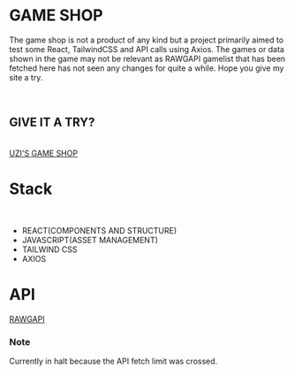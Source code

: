 <h1><b>GAME SHOP</b></h1>

<p>The game shop is not a product of any kind but a project primarily aimed to test some React, TailwindCSS and API calls using Axios. The games or data shown in the game may not be relevant as RAWGAPI gamelist that has been fetched here has not seen any changes for quite a while. Hope you give my site a try. </p>
<br>
<h2>GIVE IT A TRY?</h2>
<br>
<a href="">UZI'S GAME SHOP</a>
<h1>Stack</h1>
<br>
<ul>
	<li>REACT(COMPONENTS AND STRUCTURE)</li>
	<li>JAVASCRIPT(ASSET MANAGEMENT)</li>
	<li>TAILWIND CSS</li>
	<li>AXIOS</li>
</ul>
<h1>API</h1>
<a href="https://rawg.io/">RAWGAPI</a>
<br>
<h3>Note</h3>
<p>Currently in halt because the API fetch limit was crossed.</p>


